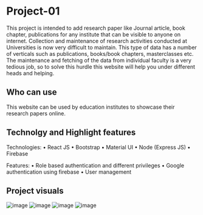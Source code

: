 # Project-01

This project is intended to add research paper like Journal article, book chapter, publications for any institute that can be visible to anyone on internet.
Collection and maintenance of research activities conducted at Universities is now very difficult to maintain. This type of data has a number of verticals such as publications, books/book chapters, masterclasses etc. The maintenance and fetching of the data from individual faculty is a very tedious job, so to solve this hurdle this website will help you under different heads and helping.


## Who can use

This website can be used by education institutes to showcase their research papers online.

## Technolgy and Highlight features

Technologies:
  •	React JS
  •	Bootstrap
  •	Material UI
  •	Node (Express JS)
  •	Firebase
 
Features:
  •	Role based authentication and different privileges
  •	Google authentication using firebase
  • User management

## Project visuals

![image](https://user-images.githubusercontent.com/113757574/213255947-33964789-d482-4fa4-b557-453fd6146699.png)
![image](https://user-images.githubusercontent.com/113757574/213256043-8f00c4d0-1ea1-4496-8472-9826b16cde31.png)
![image](https://user-images.githubusercontent.com/113757574/213256270-94138e70-44a0-4fd3-b881-4b3a4d42b1b2.png)
![image](https://user-images.githubusercontent.com/113757574/213256402-44c46402-84ca-4a23-ba90-55b785dc92d1.png)
